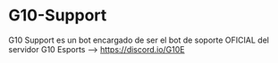 # G10-Support
G10 Support es un bot encargado de ser el bot de soporte OFICIAL del servidor G10 Esports --> https://discord.io/G10E
